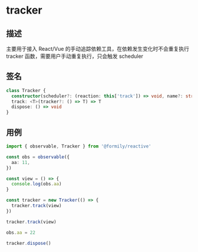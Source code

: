 # tracker

## 描述

主要用于接入 React/Vue 的手动追踪依赖工具，在依赖发生变化时不会重复执行 tracker 函数，需要用户手动重复执行，只会触发 scheduler

## 签名

```ts
class Tracker {
  constructor(scheduler?: (reaction: this['track']) => void, name?: string)
  track: <T>(tracker?: () => T) => T
  dispose: () => void
}
```

## 用例

```ts
import { observable, Tracker } from '@formily/reactive'

const obs = observable({
  aa: 11,
})

const view = () => {
  console.log(obs.aa)
}

const tracker = new Tracker(() => {
  tracker.track(view)
})

tracker.track(view)

obs.aa = 22

tracker.dispose()
```
